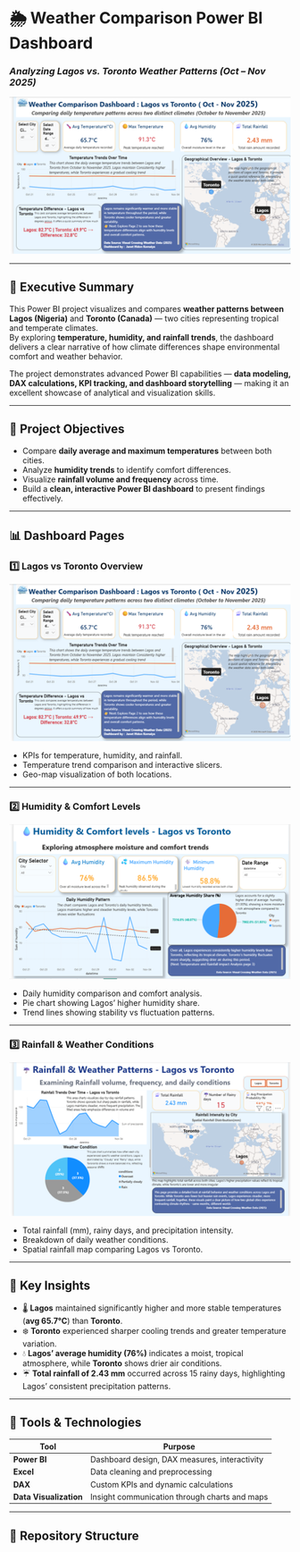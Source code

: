 # 🌦️ Weather Comparison Power BI Dashboard  
### _Analyzing Lagos vs. Toronto Weather Patterns (Oct – Nov 2025)_  

![Dashboard Preview](https://github.com/Janetkomaiya/Weather_Comparison_PowerBI_Dashboard/blob/main/Lagos_vs_Toronto_Overview.png)

---

## 🧠 Executive Summary  
This Power BI project visualizes and compares **weather patterns between Lagos (Nigeria)** and **Toronto (Canada)** — two cities representing tropical and temperate climates.  
By exploring **temperature, humidity, and rainfall trends**, the dashboard delivers a clear narrative of how climate differences shape environmental comfort and weather behavior.  

The project demonstrates advanced Power BI capabilities — **data modeling, DAX calculations, KPI tracking, and dashboard storytelling** — making it an excellent showcase of analytical and visualization skills.

---

## 🎯 Project Objectives  
- Compare **daily average and maximum temperatures** between both cities.  
- Analyze **humidity trends** to identify comfort differences.  
- Visualize **rainfall volume and frequency** across time.  
- Build a **clean, interactive Power BI dashboard** to present findings effectively.  

---

## 📊 Dashboard Pages  

### 1️⃣ Lagos vs Toronto Overview  
![Overview](https://github.com/Janetkomaiya/Weather_Comparison_PowerBI_Dashboard/blob/main/Lagos_vs_Toronto_Overview.png)  
- KPIs for temperature, humidity, and rainfall.  
- Temperature trend comparison and interactive slicers.  
- Geo-map visualization of both locations.  

---

### 2️⃣ Humidity & Comfort Levels  
![Humidity](https://github.com/Janetkomaiya/Weather_Comparison_PowerBI_Dashboard/blob/main/Temperature_and_Humidity_trends.png)  
- Daily humidity comparison and comfort analysis.  
- Pie chart showing Lagos’ higher humidity share.  
- Trend lines showing stability vs fluctuation patterns.  

---

### 3️⃣ Rainfall & Weather Conditions  
![Rainfall](https://github.com/Janetkomaiya/Weather_Comparison_PowerBI_Dashboard/blob/main/Rainfall_and_Conditions.png)  
- Total rainfall (mm), rainy days, and precipitation intensity.  
- Breakdown of daily weather conditions.  
- Spatial rainfall map comparing Lagos vs Toronto.  

---

## 🔑 Key Insights  
- 🌡️ **Lagos** maintained significantly higher and more stable temperatures (**avg 65.7°C**) than **Toronto**.  
- ❄️ **Toronto** experienced sharper cooling trends and greater temperature variation.  
- 💧 **Lagos’ average humidity (76%)** indicates a moist, tropical atmosphere, while **Toronto** shows drier air conditions.  
- ☔ **Total rainfall of 2.43 mm** occurred across 15 rainy days, highlighting Lagos’ consistent precipitation patterns.  

---

## 🧰 Tools & Technologies  
| Tool | Purpose |
|------|----------|
| **Power BI** | Dashboard design, DAX measures, interactivity |
| **Excel** | Data cleaning and preprocessing |
| **DAX** | Custom KPIs and dynamic calculations |
| **Data Visualization** | Insight communication through charts and maps |

---

## 📁 Repository Structure
